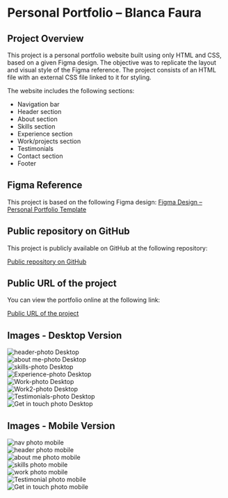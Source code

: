 # Personal Portfolio – Blanca Faura

##  Project Overview

This project is a personal portfolio website built using only HTML and CSS, based on a given Figma design. The objective was to replicate the layout and visual style of the Figma reference. 
The project consists of an HTML file with an external CSS file linked to it for styling.

The website includes the following sections:

- Navigation bar
- Header section
- About section
- Skills section
- Experience section
- Work/projects section
- Testimonials
- Contact section
- Footer

## Figma Reference

This project is based on the following Figma design:
[Figma Design – Personal Portfolio Template](https://www.figma.com/design/Zt3mNfbilEETsoYg8vnVGN/Personal-Portfolio-Website-Template-%7C-Mobile---Desktop--Community-?node-id=327-868&p=f&t=Je3FhRcO8ax5CefX-0)


## Public repository on GitHub

This project is publicly available on GitHub at the following repository:

[Public repository on GitHub](https://github.com/blancafaura05-beep/PUBLIC)

## Public URL of the project

You can view the portfolio online at the following link:

 [Public URL of the project](https://blancafaura05-beep.github.io/PUBLIC/)


 ## Images - Desktop Version

![header-photo Desktop](photos_readme/photo1.png)  
![about me-photo Desktop](photos_readme/photo2.png)  
![skills-photo Desktop](photos_readme/photo3.png)  
![Experience-photo Desktop](photos_readme/photo4.png)  
![Work-photo Desktop](photos_readme/photo5.png)  
![Work2-photo Desktop](photos_readme/photo6.png)  
![Testimonials-photo Desktop](photos_readme/photo7.png)  
![Get in touch photo Desktop](photos_readme/photo8.png)  


## Images - Mobile Version

![nav photo mobile](photos_readme/photo9.png)  
![header photo mobile](photos_readme/photo10.png)  
![about me photo mobile](photos_readme/photo11.png)  
![skills photo mobile](photos_readme/photo12.png)  
![work photo mobile](photos_readme/photo13.png)  
![Testimonial photo mobile](photos_readme/photo14.png)  
![Get in touch photo mobile](photos_readme/photo16.png) 